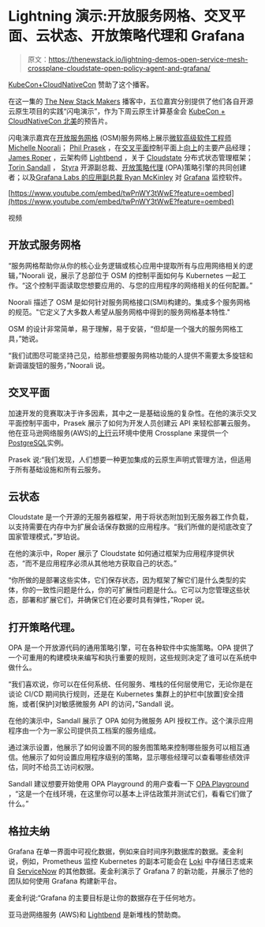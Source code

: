 # Lightning 演示:开放服务网格、交叉平面、云状态、开放策略代理和 Grafana

> 原文：<https://thenewstack.io/lightning-demos-open-service-mesh-crossplane-cloudstate-open-policy-agent-and-grafana/>

[KubeCon+CloudNativeCon](https://www.cncf.io/kubecon-cloudnativecon-events/) 赞助了这个播客。

在这一集的 [The New Stack Makers](/podcasts/makers) 播客中，五位嘉宾分别提供了他们各自开源云原生项目的实践“闪电演示”，作为下周云原生计算基金会 [KubeCon + CloudNativeCon 北美](https://events.linuxfoundation.org/kubecon-cloudnativecon-north-america/?utm_source=thenewstack&utm_medium=website&utm_campaign=KCCNC-NA-2020-Registration)的预告片。

闪电演示嘉宾在[开放服务网格](https://openservicemesh.io/) (OSM)服务网格上展示[微软](https://www.linkedin.com/in/michelle-noorali/)[高级软件工程师 Michelle Noorali](https://www.microsoft.com/en-us/)； [Phil Prasek](https://www.linkedin.com/in/philprasek2/) ，在[交叉平面](https://crossplane.io/)控制平面上[向上](https://upbound.io/)的主要产品经理； [James Roper](https://www.linkedin.com/in/jamesproper) ，云架构师 [Lightbend](https://www.lightbend.com/) ，关于 [Cloudstate](https://cloudstate.io/) 分布式状态管理框架； [Torin Sandall](https://www.linkedin.com/in/torin-sandall-1967387/) ， [Styra](https://www.styra.com/) 开源副总裁、[开放策略代理](https://www.openpolicyagent.org/) (OPA)策略引擎的共同创建者；以及[Grafana Labs 的应用副总裁 Ryan McKinley](https://www.linkedin.com/in/ryan-mckinley/) 对 [Grafana](https://grafana.com/) 监控软件。

[https://www.youtube.com/embed/twPnWY3tWwE?feature=oembed](https://www.youtube.com/embed/twPnWY3tWwE?feature=oembed)

视频

## 开放式服务网格

“服务网格帮助你从你的核心业务逻辑或核心应用中提取所有与应用网络相关的逻辑，”Noorali 说，展示了总部位于 OSM 的控制平面如何与 Kubernetes 一起工作。“这个控制平面读取您想要应用的、与您的应用程序的网络相关的任何配置。”

Noorali 描述了 OSM 是如何针对服务网格接口(SMI)构建的。集成多个服务网格的规范。"它定义了大多数人希望从服务网格中得到的服务网格基本特性."

OSM 的设计非常简单，易于理解，易于安装，“但却是一个强大的服务网格工具，”她说。

“我们试图尽可能坚持己见，给那些想要服务网格功能的人提供不需要太多旋钮和新调谐旋钮的服务，”Noorali 说。

## 交叉平面

加速开发的竞赛取决于许多因素，其中之一是基础设施的复杂性。在他的演示交叉平面控制平面中，Prasek 展示了如何为开发人员创建云 API 来轻松部署云服务。他在亚马逊网络服务(AWS)的[上行](https://upbound.io/)云环境中使用 Crossplane 来提供一个[PostgreSQL](https://www.postgresql.org/)实例。

Prasek 说:“我们发现，人们想要一种更加集成的云原生声明式管理方法，但适用于所有基础设施和所有云服务。

## 云状态

Cloudstate 是一个开源的无服务器框架，用于将状态附加到无服务器工作负载，以支持需要在内存中为扩展会话保存数据的应用程序。“我们所做的是彻底改变了国家管理模式，”罗珀说。

在他的演示中，Roper 展示了 Cloudstate 如何通过框架为应用程序提供状态，“而不是应用程序必须从其他地方获取自己的状态。”

“你所做的是部署这些实体，它们保存状态，因为框架了解它们是什么类型的实体，你的一致性问题是什么，你的可扩展性问题是什么。它可以为您管理这些状态，部署和扩展它们，并确保它们在必要时具有弹性，”Roper 说。

## 打开策略代理。

OPA 是一个开放源代码的通用策略引擎，可在各种软件中实施策略。OPA 提供了一个可重用的构建模块来编写和执行重要的规则，这些规则决定了谁可以在系统中做什么。

“我们喜欢说，你可以在任何系统、任何服务、堆栈的任何层使用它，无论你是在谈论 CI/CD 期间执行规则，还是在 Kubernetes 集群上的护栏中[放置]安全措施，或者[保护]对敏感微服务 API 的访问，”Sandall 说。

在他的演示中，Sandall 展示了 OPA 如何为微服务 API 授权工作。这个演示应用程序由一个为一家公司提供员工档案的服务组成。

通过演示设置，他展示了如何设置不同的服务图策略来控制哪些服务可以相互通信。他展示了如何设置应用程序级别的策略，显示哪些经理可以查看哪些绩效评估，同时不给员工访问权限。

Sandall 建议想要开始使用 OPA Playground 的用户查看一下 [OPA Playground](https://play.openpolicyagent.org/) ，“这是一个在线环境，在这里你可以基本上评估政策并测试它们，看看它们做了什么。”

## 格拉夫纳

Grafana 在单一界面中可视化数据，例如来自时间序列数据库的数据。麦金利说，例如，Prometheus 监控 Kubernetes 的副本可能会在 [Loki](https://grafana.com/blog/2018/12/12/loki-prometheus-inspired-open-source-logging-for-cloud-natives/) 中存储日志或来自 [ServiceNow](https://www.servicenow.ind.in/) 的其他数据。麦金利演示了 Grafana 7 的新功能，并展示了他的团队如何使用 Grafana 构建新平台。

麦金利说:“Grafana 的主要目标是让你的数据存在于任何地方。

亚马逊网络服务 (AWS)和 [Lightbend](http://lightbend.com) 是新堆栈的赞助商。

<svg xmlns:xlink="http://www.w3.org/1999/xlink" viewBox="0 0 68 31" version="1.1"><title>Group</title> <desc>Created with Sketch.</desc></svg>